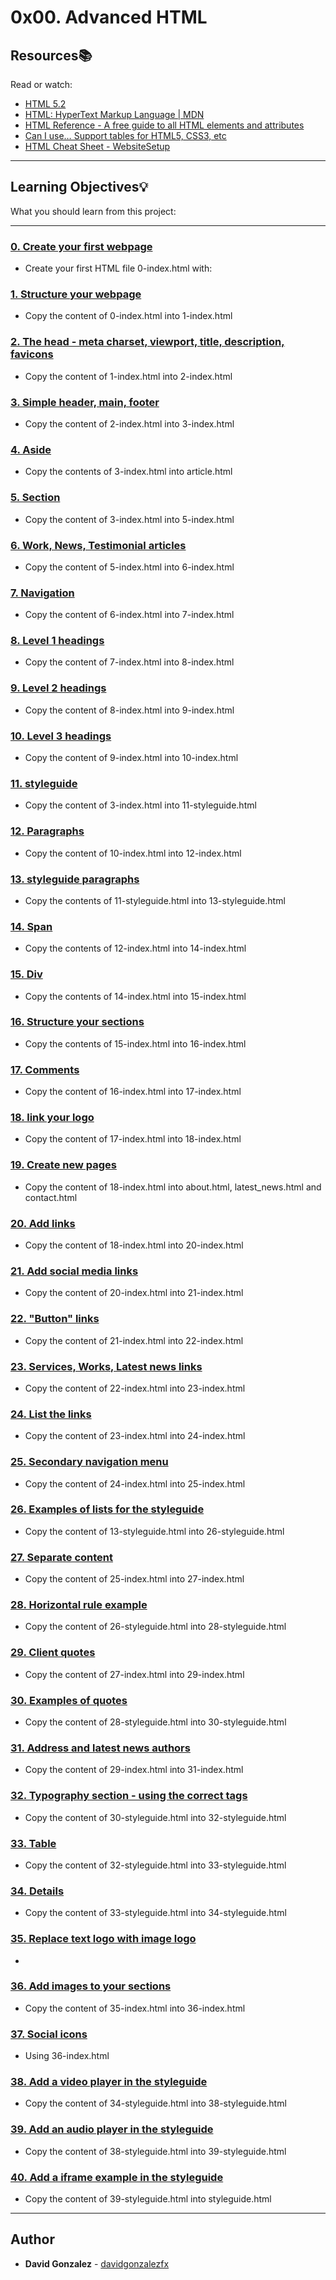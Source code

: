 # 0x00. Advanced HTML

## Resources:books:
Read or watch:
* [HTML 5.2](https://intranet.hbtn.io/rltoken/0qrWxRjFnohd-DMZwIakuA)
* [HTML: HyperText Markup Language | MDN](https://intranet.hbtn.io/rltoken/M-CcOLx8YG8znnc4qxSscg)
* [HTML Reference - A free guide to all HTML elements and attributes](https://intranet.hbtn.io/rltoken/5O-P-PsGJ5tXOOmKZwTNvg)
* [Can I use… Support tables for HTML5, CSS3, etc](https://intranet.hbtn.io/rltoken/qonyw8QCI9Bf8jjiib9tug)
* [HTML Cheat Sheet - WebsiteSetup](https://intranet.hbtn.io/rltoken/IL-IEL5JBB6FuDME5oZNRQ)

---
## Learning Objectives:bulb:
What you should learn from this project:

---

### [0. Create your first webpage](./0-index.html)
* Create your first HTML file 0-index.html with:


### [1. Structure your webpage](./1-index.html)
* Copy the content of 0-index.html into 1-index.html


### [2. The head - meta charset, viewport, title, description, favicons](./2-index.html)
* Copy the content of 1-index.html into 2-index.html


### [3. Simple header, main, footer](./3-index.html)
* Copy the content of 2-index.html into 3-index.html


### [4. Aside](./article.html)
* Copy the contents of 3-index.html into article.html


### [5. Section](./5-index.html)
* Copy the content of 3-index.html into 5-index.html


### [6. Work, News, Testimonial articles](./6-index.html)
* Copy the content of 5-index.html into 6-index.html


### [7. Navigation](./7-index.html)
* Copy the content of 6-index.html into 7-index.html


### [8. Level 1 headings](./8-index.html)
* Copy the content of 7-index.html into 8-index.html


### [9. Level 2 headings](./9-index.html)
* Copy the content of 8-index.html into 9-index.html


### [10. Level 3 headings](./10-index.html)
* Copy the content of 9-index.html into 10-index.html


### [11. styleguide](./11-styleguide.html)
* Copy the content of 3-index.html into 11-styleguide.html


### [12. Paragraphs](./12-index.html)
* Copy the content of 10-index.html into 12-index.html


### [13. styleguide paragraphs](./13-styleguide.html)
* Copy the contents of 11-styleguide.html into 13-styleguide.html


### [14. Span](./14-index.html)
* Copy the contents of 12-index.html into 14-index.html


### [15. Div](./15-index.html)
* Copy the contents of 14-index.html into 15-index.html


### [16. Structure your sections](./16-index.html)
* Copy the contents of 15-index.html into 16-index.html


### [17. Comments](./17-index.html)
* Copy the content of 16-index.html into 17-index.html


### [18. link your logo](./18-index.html)
* Copy the content of 17-index.html into 18-index.html


### [19. Create new pages](./about.html)
* Copy the content of 18-index.html into about.html, latest_news.html and contact.html


### [20. Add links](./20-index.html)
* Copy the content of 18-index.html into 20-index.html


### [21. Add social media links](./21-index.html)
* Copy the content of 20-index.html into 21-index.html


### [22. "Button" links](./22-index.html)
* Copy the content of 21-index.html into 22-index.html


### [23. Services, Works, Latest news links](./23-index.html)
* Copy the content of 22-index.html into 23-index.html


### [24. List the links](./24-index.html)
* Copy the content of 23-index.html into 24-index.html


### [25. Secondary navigation menu](./25-index.html)
* Copy the content of 24-index.html into 25-index.html


### [26. Examples of lists for the styleguide](./26-styleguide.html)
* Copy the content of 13-styleguide.html into 26-styleguide.html


### [27. Separate content](./27-index.html)
* Copy the content of 25-index.html into 27-index.html


### [28. Horizontal rule example](./28-styleguide.html)
* Copy the content of 26-styleguide.html into 28-styleguide.html


### [29. Client quotes](./29-index.html)
* Copy the content of 27-index.html into 29-index.html


### [30. Examples of quotes](./30-styleguide.html)
* Copy the content of 28-styleguide.html into 30-styleguide.html


### [31. Address and latest news authors](./31-index.html)
* Copy the content of 29-index.html into 31-index.html


### [32. Typography section - using the correct tags](./32-styleguide.html)
* Copy the content of 30-styleguide.html into 32-styleguide.html


### [33. Table](./33-styleguide.html)
* Copy the content of 32-styleguide.html into 33-styleguide.html


### [34. Details](./34-styleguide.html)
* Copy the content of 33-styleguide.html into 34-styleguide.html


### [35. Replace text logo with image logo](./35-index.html)
* 


### [36. Add images to your sections](./36-index.html)
* Copy the content of 35-index.html into 36-index.html


### [37. Social icons](./index.html)
* Using 36-index.html


### [38. Add a video player in the styleguide](./38-styleguide.html)
* Copy the content of 34-styleguide.html into 38-styleguide.html


### [39. Add an audio player in the styleguide](./39-styleguide.html)
* Copy the content of 38-styleguide.html into 39-styleguide.html


### [40. Add a iframe example in the styleguide](./styleguide.html)
* Copy the content of 39-styleguide.html into styleguide.html

---

## Author
* **David Gonzalez** - [davidgonzalezfx](https://github.com/davidgonzalezfx)
